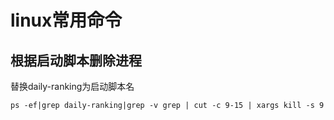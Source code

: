 # linux常用命令

## 根据启动脚本删除进程

替换daily-ranking为启动脚本名
```
ps -ef|grep daily-ranking|grep -v grep | cut -c 9-15 | xargs kill -s 9
```

